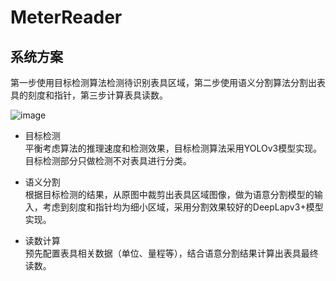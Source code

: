 # MeterReader

## 系统方案

第一步使用目标检测算法检测待识别表具区域，第二步使用语义分割算法分割出表具的刻度和指针，第三步计算表具读数。

![image](https://github.com/zhuyushi/MeterReader/blob/master/png/system.png) 

* 目标检测<br>
  平衡考虑算法的推理速度和检测效果，目标检测算法采用YOLOv3模型实现。目标检测部分只做检测不对表具进行分类。 

* 语义分割<br>
  根据目标检测的结果，从原图中裁剪出表具区域图像，做为语意分割模型的输入，考虑到刻度和指针均为细小区域，采用分割效果较好的DeepLapv3+模型实现。 

* 读数计算<br>
  预先配置表具相关数据（单位、量程等），结合语意分割结果计算出表具最终读数。
